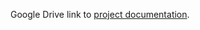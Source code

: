 Google Drive link to [project documentation](https://drive.google.com/file/d/0B4CF__kbczDjQWFHMy1xYlRvU28/view?usp=sharing).
